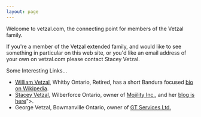 ```yaml
---
layout: page
---
```


Welcome to vetzal.com, the connecting point for members of the Vetzal family.

If you're a member of the Vetzal extended family, and would like to see something in particular on this web site, or you'd like an email address of your own on vetzal.com please contact Stacey Vetzal.

Some Interesting Links...

- [William Vetzal](mailto:wvetzal@rogers.com), Whitby Ontario, Retired, has a short Bandura focused [bio on Wikipedia](https://en.wikipedia.org/wiki/William_Vetzal).
- [Stacey Vetzal](stacey@vetzal.com), Wilberforce Ontario, owner of [Mojility Inc.](https://mojility.ca), and her [blog is here](https://svetzal.wordpress.com)">.
- George Vetzal, Bowmanville Ontario, owner of [GT Services Ltd.](http://www.gtservicesltd.ca)